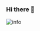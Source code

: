 ### Hi there 👋

![info](https://github-readme-stats.vercel.app/api?username=BlackBerry009&show_icons=true&count_private=true&hide=prs&theme=default_repocard)

<!--
**BlackBerry009/BlackBerry009** is a ✨ _special_ ✨ repository because its `README.md` (this file) appears on your GitHub profile.

Here are some ideas to get you started:

- 🔭 I’m currently working on ...
- 🌱 I’m currently learning ...
- 👯 I’m looking to collaborate on ...
- 🤔 I’m looking for help with ...
- 💬 Ask me about ...
- 📫 How to reach me: ...
- 😄 Pronouns: ...
- ⚡ Fun fact: ...
-->
